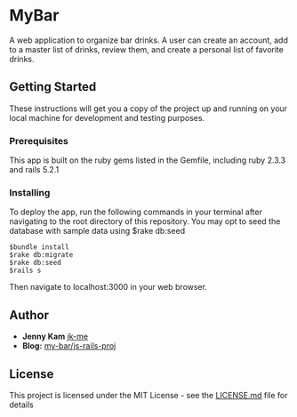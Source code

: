 # MyBar

A web application to organize bar drinks. A user can create an account, add to a master list of drinks, review them, and create a personal list of favorite drinks.

## Getting Started

These instructions will get you a copy of the project up and running on your local machine for development and testing purposes.

### Prerequisites

This app is built on the ruby gems listed in the Gemfile, including ruby 2.3.3 and rails 5.2.1

### Installing

To deploy the app, run the following commands in your terminal after navigating to the root directory of this repository. You may opt to seed the database with sample data using $rake db:seed

```
$bundle install
$rake db:migrate
$rake db:seed
$rails s
```

Then navigate to localhost:3000 in your web browser.

## Author

* **Jenny Kam**
 [jk-me](https://github.com/jk-me)
* **Blog:** [my-bar/js-rails-proj](http://jellyjen.com/rails_w_javascript_project)

## License

This project is licensed under the MIT License - see the [LICENSE.md](LICENSE.md) file for details

